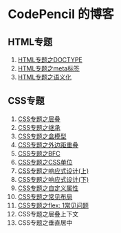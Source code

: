 # CodePencil 的博客

## HTML专题
1. [HTML专题之DOCTYPE](https://github.com/wjw020206/blog/issues/1)
2. [HTML专题之meta标签](https://github.com/wjw020206/blog/issues/2)
3. [HTML专题之语义化](https://github.com/wjw020206/blog/issues/3)

## CSS专题
1. [CSS专题之层叠](https://github.com/wjw020206/blog/issues/4)
2. [CSS专题之继承](https://github.com/wjw020206/blog/issues/5)
3. [CSS专题之盒模型](https://github.com/wjw020206/blog/issues/6)
4. [CSS专题之外边距重叠](https://github.com/wjw020206/blog/issues/7)
5. [CSS专题之BFC](https://github.com/wjw020206/blog/issues/8)
6. [CSS专题之CSS单位](https://github.com/wjw020206/blog/issues/9)
7. [CSS专题之响应式设计(上)](https://github.com/wjw020206/blog/issues/10)
8. [CSS专题之响应式设计(下)](https://github.com/wjw020206/blog/issues/11)
9. [CSS专题之自定义属性](https://github.com/wjw020206/blog/issues/12)
10. [CSS专题之常见布局](https://github.com/wjw020206/blog/issues/13)
11. [CSS专题之flex: 1常见问题](https://github.com/wjw020206/blog/issues/14)
12. CSS专题之层叠上下文
13. CSS专题之垂直居中